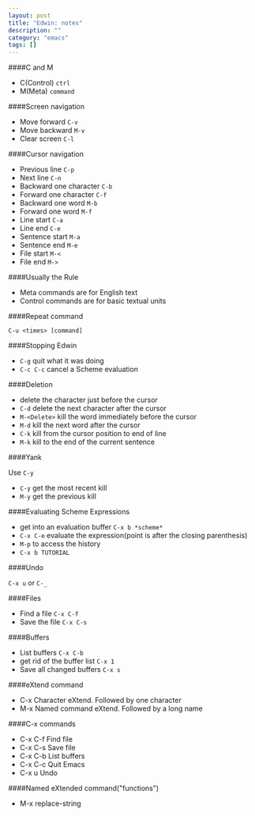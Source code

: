 ```yaml
---
layout: post
title: "Edwin: notes"
description: ""
category: "emacs"
tags: []
---
```


####C and M

- C(Control) ```ctrl```
- M(Meta) ```command```

####Screen navigation

- Move forward ```C-v```
- Move backward ```M-v```
- Clear screen ```C-l```

####Cursor navigation

- Previous line ```C-p```
- Next line ```C-n```
- Backward one character ```C-b```
- Forward one character ```C-f```
- Backward one word ```M-b```
- Forward one word ```M-f```
- Line start ```C-a```
- Line end ```C-e```
- Sentence start ```M-a```
- Sentence end ```M-e```
- File start ```M-<```
- File end ```M->```

####Usually the Rule

- Meta commands are for English text
- Control commands are for basic textual units

####Repeat command

```C-u <times> [command]```

####Stopping Edwin

- ```C-g``` quit what it was doing
- ```C-c C-c``` cancel a Scheme evaluation

####Deletion

- <Delete> delete the character just before the cursor
- ```C-d``` delete the next character after the cursor
- ```M-<Delete>``` kill the word immediately before the cursor
- ```M-d``` kill the next word after the cursor
- ```C-k``` kill from the cursor position to end of line
- ```M-k``` kill to the end of the current sentence

####Yank

Use ```C-y```

- ```C-y``` get the most recent kill
- ```M-y``` get the previous kill

####Evaluating Scheme Expressions

- get into an evaluation buffer ```C-x b *scheme*```
- ```C-x C-e``` evaluate the expression(point is after the closing parenthesis)
- ```M-p``` to access the history
- ```C-x b TUTORIAL```

####Undo

```C-x u``` or ```C-_```

####Files

- Find a file ```C-x C-f```
- Save the file ```C-x C-s```

####Buffers

- List buffers ```C-x C-b```
- get rid of the buffer list ```C-x 1```
- Save all changed buffers ```C-x s```

####eXtend command

- C-x Character eXtend. Followed by one character
- M-x Named command eXtend. Followed by a long name

####C-x commands

- C-x C-f   Find file
- C-x C-s   Save file
- C-x C-b   List buffers
- C-x C-c   Quit Emacs
- C-x u     Undo

####Named eXtended command("functions")

- M-x replace-string


